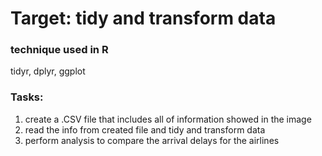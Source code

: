 # Target: tidy and transform data


### technique used in R
  
  tidyr, dplyr, ggplot
  
### Tasks:
  
  1. create a .CSV file that includes all of information showed in the image
  2. read the info from created file and tidy and transform data
  3. perform analysis to compare the arrival delays for the airlines
